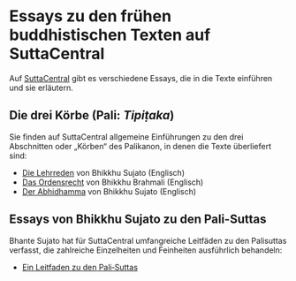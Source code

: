 # Essays zu den frühen buddhistischen Texten auf SuttaCentral
Auf <a href="https://suttacentral.net" target="_blank">SuttaCentral</a> gibt es verschiedene Essays, die in die Texte einführen und sie erläutern.

## Die drei Körbe (Pali: *Tipiṭaka*)
Sie finden auf SuttaCentral allgemeine Einführungen zu den drei Abschnitten oder „Körben“ des Palikanon, in denen die Texte überliefert sind:
- <a href="https://suttacentral.net/discourses" target="_blank">Die Lehrreden</a> von Bhikkhu Sujato (Englisch)
- <a href="https://suttacentral.net/vinaya" target="_blank">Das Ordensrecht</a> von Bhikkhu Brahmali (Englisch)
- <a href="https://suttacentral.net/abhidhamma" target="_blank">Der Abhidhamma</a> von Bhikkhu Sujato (Englisch)

## Essays von Bhikkhu Sujato zu den Pali-Suttas
Bhante Sujato hat für SuttaCentral umfangreiche Leitfäden zu den Palisuttas verfasst, die zahlreiche Einzelheiten und Feinheiten ausführlich behandeln:

- [Ein Leitfaden zu den Pali‐Suttas](https://sc-voice.github.io/dhammaregen/docs/essays/leitfaden-palisuttas)
